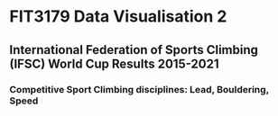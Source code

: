 # FIT3179 Data Visualisation 2

## International Federation of Sports Climbing (IFSC) World Cup Results 2015-2021

### Competitive Sport Climbing disciplines: Lead, Bouldering, Speed
